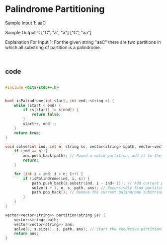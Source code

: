 # Palindrome Partitioning

Sample Input 1:
aaC


Sample Output 1:
["C", "a", "a"]
["C", "aa"]


Explanation For Input 1:
For the given string "aaC" there are two partitions in which all substring of partition is a palindrome.

```md



```

## code
```cpp

#include <bits/stdc++.h> 


bool isPalindrome(int start, int end, string s) {
    while (start < end) {
        if (s[start] != s[end]) {
            return false;
        }
        start++, end--;
    }
    return true;
}

void solve(int ind, int n, string &s, vector<string> &path, vector<vector<string>> &ans) {
    if (ind == n) {
        ans.push_back(path); // Found a valid partition, add it to the result
        return;
    }

    for (int i = ind; i < n; i++) {
        if (isPalindrome(ind, i, s)) {
            path.push_back(s.substr(ind, i - ind+ 1)); // Add current palindrome substring to the path
            solve(i + 1, n, s, path, ans); // Recursively find partitions starting from the next index
            path.pop_back(); // Remove the current palindrome substring from the path to backtrack
        }
    }
}

vector<vector<string>> partition(string &s) {
    vector<string> path;
    vector<vector<string>> ans;
    solve(0, s.size(), s, path, ans); // Start the recursive partitioning from index 0
    return ans;
}

```